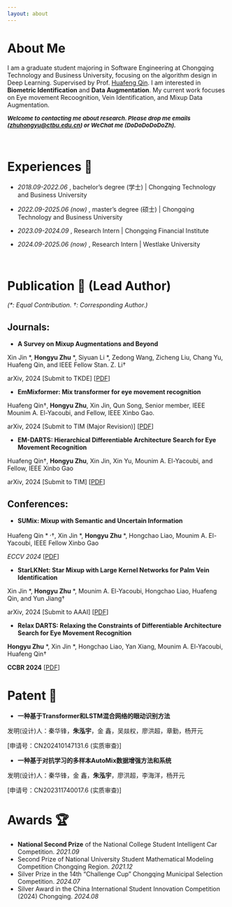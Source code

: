 ```yaml
---
layout: about 
---
```


# About Me
I am a graduate student majoring in Software Engineering at Chongqing Technology and Business University, focusing on the algorithm design in Deep Learning. Supervised by Prof. [Huafeng Qin](https://scholar.google.com/citations?user=5jvXcJ0AAAAJ&hl=zh-CN). I am interested in **Biometric Identification** and **Data Augmentation**. My current work focuses on Eye movement Recoognition, Vein Identification, and Mixup Data Augmentation.

<i><b><font size=2px>Welcome to contacting me about research. Please drop me emails (zhuhongyu@ctbu.edu.cn) or WeChat me (DoDoDoDoDoZh).</font></b></i>

<br/>

# Experiences 📝
* _2018.09-2022.06_ , bachelor’s degree (学士) | Chongqing Technology and Business University

* _2022.09-2025.06 (now)_ , master’s degree (硕士) | Chongqing Technology and Business University

* _2023.09-2024.09_ , Research Intern | Chongqing Financial Institute

* _2024.09-2025.06 (now)_ , Research Intern | Westlake University

<br/>

# Publication 📖 (Lead Author) 
_(*: Equal Contribution. †: Corresponding Author.)_

## Journals:

* **A Survey on Mixup Augmentations and Beyond** 

Xin Jin *, **Hongyu Zhu** *, Siyuan Li *, Zedong Wang, Zicheng Liu, Chang Yu, Huafeng Qin, and IEEE Fellow Stan. Z. Li†

arXiv, 2024 [Submit to TKDE] [[PDF](https://arxiv.org/pdf/2409.05202)]





* **EmMixformer: Mix transformer for eye movement recognition**

Huafeng Qin†, **Hongyu Zhu**, Xin Jin, Qun Song, Senior member, IEEE Mounim A. El-Yacoubi, and Fellow, IEEE Xinbo Gao.

arXiv, 2024 [Submit to TIM (Major Revision)] [[PDF](https://arxiv.org/pdf/2401.04956)]





* **EM-DARTS: Hierarchical Differentiable Architecture Search for Eye Movement Recognition**

 Huafeng Qin†, **Hongyu Zhu**, Xin Jin, Xin Yu, Mounim A. El-Yacoubi, and Fellow, IEEE Xinbo Gao 

 arXiv, 2024 [Submit to TIM] [[PDF](https://arxiv.org/pdf/2409.14432)]

 

## Conferences:

* **SUMix: Mixup with Semantic and Uncertain Information**

Huafeng Qin * <sup>,</sup>†, Xin Jin *, **Hongyu Zhu** *, Hongchao Liao, Mounim A. El-Yacoubi, IEEE Fellow Xinbo Gao

*ECCV 2024* [[PDF](https://arxiv.org/pdf/2407.07805)]



* **StarLKNet: Star Mixup with Large Kernel Networks for Palm Vein Identification**

Xin Jin *, **Hongyu Zhu** *, Mounim A. El-Yacoubi, Hongchao Liao, Huafeng Qin, and Yun Jiang†

arXiv, 2024 [Submit to AAAI] [[PDF](https://arxiv.org/pdf/2405.12721)]




* **Relax DARTS: Relaxing the Constraints of Differentiable Architecture Search for Eye Movement Recognition**

**Hongyu Zhu** *, Xin Jin *, Hongchao Liao, Yan Xiang, Mounim A. El-Yacoubi, Huafeng Qin†

**CCBR 2024**  [[PDF](https://arxiv.org/pdf/2409.11652)]


# Patent 📝
* **一种基于Transformer和LSTM混合网络的眼动识别方法**

发明(设计)人：秦华锋，**朱泓宇**，金 鑫，吴燚权，廖洪超，章勤，杨开元

[申请号：CN202410147131.6 (实质审查)]


* **一种基于对抗学习的多样本AutoMix数据增强方法和系统**
  
发明(设计)人：秦华锋，金 鑫，**朱泓宇**，廖洪超，李海洋，杨开元

[申请号：CN202311740017.6 (实质审查)]


# Awards 🏆 
* **National Second Prize** of the National College Student Intelligent Car Competition. _2021.09_
* Second Prize of National University Student Mathematical Modeling Competition Chongqing Region. _2021.12_
* Silver Prize in the 14th “Challenge Cup” Chongqing Municipal Selection Competition. _2024.07_
* Silver Award in the China International Student Innovation Competition (2024) Chongqing. _2024.08_




